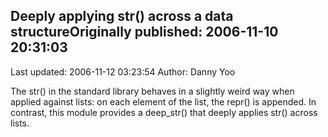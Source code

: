 ## Deeply applying str() across a data structureOriginally published: 2006-11-10 20:31:03 
Last updated: 2006-11-12 03:23:54 
Author: Danny Yoo 
 
The str() in the standard library behaves in a slightly weird way when applied against lists: on each element of the list, the repr() is appended.  In contrast, this module provides a deep_str() that deeply applies str() across lists.